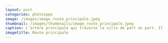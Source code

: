 ```yaml
---
layout: post
categories: photosppe
image: /images/image_route_principale.jpeg
thumbnail: /images/thumbnails/image_route_principale.jpeg
caption: L’artère principale qui traverse la ville de part en part. Il y a quelques décénnies encore cette route était une magnifique asphalte goudronnée sur laquelle les habitants locaux prenaient une plaisir à s’y flâner entre lac et océan. Plusieurs de ces routes construites par les Allemands sillonnent le sud du Togo, ce qui a permis une cohésion entre les popultions du Sud. Mais l’intention des Allemands, c’était d’évangéliser le plus rapidement possible.
imagetitle: Route principale
---
```

